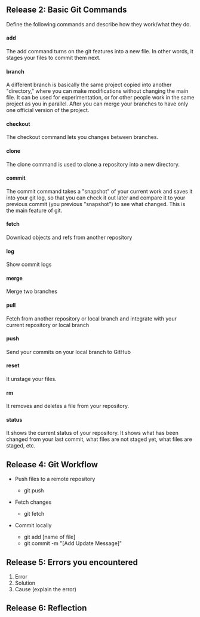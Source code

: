## Release 2: Basic Git Commands
Define the following commands and describe how they work/what they do.  


#### add
<!-- Your defnition here -->
The add command turns on the git features into a new file. In other words, it stages your files to commit them next.

#### branch
<!-- Your defnition here -->
A different branch is basically the same project copied into another "directory," where you can make modifications without changing the main file. It can be used for experimentation, or for other people work in the same project as you in parallel. After you can merge your branches to have only one official version of the project.

#### checkout
<!-- Your defnition here -->
The checkout command lets you changes between branches.

#### clone
<!-- Your defnition here -->
The clone command is used to clone a repository into a new directory.

#### commit
<!-- Your defnition here -->
The commit command takes a "snapshot" of your current work and saves it into your git log, so that you can check it out later and compare it to your previous commit (you previous "snapshot") to see what changed. This is the main feature of git.

#### fetch
<!-- Your defnition here -->
Download objects and refs from another repository

#### log
<!-- Your defnition here -->
Show commit logs

#### merge
<!-- Your defnition here -->
Merge two branches

#### pull
<!-- Your defnition here -->
Fetch from another repository or local branch and integrate with your current repository or local branch

#### push
<!-- Your defnition here -->
Send your commits on your local branch to GitHub

#### reset
<!-- Your defnition here -->
It unstage your files.

#### rm
<!-- Your defnition here -->
It removes and deletes a file from your repository.

#### status
It shows the current status of your repository. It shows what has been changed from your last commit, what files are not staged yet, what files are staged, etc.

## Release 4: Git Workflow

- Push files to a remote repository

	* git push

- Fetch changes

	* git fetch

- Commit locally

	* git add [name of file]
	* git commit -m "[Add Update Message]"

## Release 5: Errors you encountered
1. Error
2. Solution
3. Cause (explain the error)

## Release 6: Reflection
